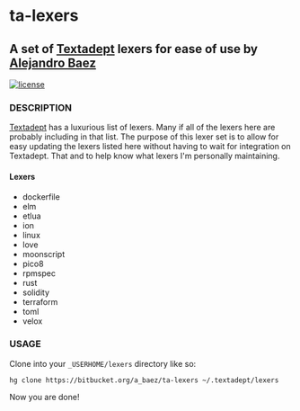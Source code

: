# ta-lexers
## A set of [Textadept][1] lexers for ease of use by [Alejandro Baez][2]
[![license][3i]][3p]

### DESCRIPTION
[Textadept][1] has a luxurious list of lexers. Many if all of the lexers
here are probably including in that list. The purpose of this lexer set is
to allow for easy updating the lexers listed here without having to wait for
integration on Textadept. That and to help know what lexers I'm personally
maintaining.

#### Lexers
*   dockerfile
*   elm
*   etlua
*   ion
*   linux
*   love
*   moonscript
*   pico8
*   rpmspec
*   rust
*   solidity
*   terraform
*   toml
*   velox

### USAGE
Clone into your `_USERHOME/lexers` directory like so:

```
hg clone https://bitbucket.org/a_baez/ta-lexers ~/.textadept/lexers
```
Now you are done!

[1]: http://foicica.com/textadept/
[2]: https://keybase.io/baez
[3i]: https://img.shields.io/badge/license-MIT-green.svg
[3p]: ./LICENSE
